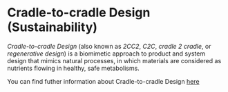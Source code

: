 # Cradle-to-cradle Design (Sustainability)

*Cradle-to-cradle Design* (also known as *2CC2*, *C2C*, *cradle 2 cradle*, or *regenerative design*) is a biomimetic approach to product and system design that mimics natural processes, in which materials are considered as nutrients flowing in healthy, safe metabolisms. 

You can find futher information about Cradle-to-cradle Design [here](../T3.6/cradle_to_cradle.md)

